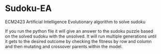 # Sudoku-EA
ECM2423 Artificial Intelligence Evolutionary algorithm to solve sudoku

If you run the python file it will give an answer to the sudoku puzzle based on the solved sudoku with the unsolved. It will run multiple generations until it gets to the desired outcome by checking the fitness by row and column and then mutating and crossover parents within the model.
